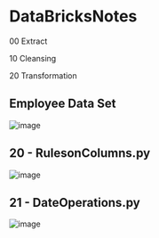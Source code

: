 # DataBricksNotes
00 Extract

10 Cleansing

20 Transformation



## Employee Data Set
![image](https://user-images.githubusercontent.com/44162521/206761280-ad4a9954-ad7f-44d4-b99b-6c026cd65f9d.png)


## 20 - RulesonColumns.py
![image](https://user-images.githubusercontent.com/44162521/206760590-36f5187e-5e2d-4f3d-bec4-1a625fcc254a.png)

## 21 - DateOperations.py
![image](https://user-images.githubusercontent.com/44162521/206759780-34c75079-6b04-4809-bb3c-e5f44ab88a28.png)


